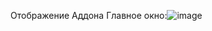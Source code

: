 Отображение Аддона
Главное окно:![image](https://github.com/user-attachments/assets/cef7937d-f38d-4111-a0aa-9de00d25d946)

